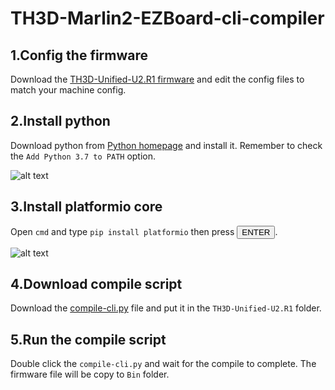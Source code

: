 # TH3D-Marlin2-EZBoard-cli-compiler

## 1.Config the firmware

Download the [TH3D-Unified-U2.R1 firmware](https://github.com/houseofbugs/TH3D-Unified-U2.R1) and edit the config files to match your machine config.

## 2.Install python

Download python from [Python homepage](https://www.python.org/downloads/) and install it. Remember to check the <code>Add Python 3.7 to PATH</code> option.  

![alt text](https://github.com/ChipTechno/TH3D-Marlin2-EZBoard-cli-compiler/blob/master//img/img-00.png "Python installer")

## 3.Install platformio core

Open <code>cmd</code> and type <code>pip install platformio</code> then press <button>ENTER</button>.  

![alt text](https://github.com/ChipTechno/TH3D-Marlin2-EZBoard-cli-compiler/blob/master//img/img-01.png "platformio installer")

## 4.Download compile script

Download the [compile-cli.py](https://raw.githubusercontent.com/ChipTechno/TH3D-Marlin2-EZBoard-cli-compiler/master/compile-cli.py) file and put it in the <code>TH3D-Unified-U2.R1</code> folder.

## 5.Run the compile script

Double click the <code>compile-cli.py</code> and wait for the compile to complete. The firmware file will be copy to <code>Bin</code> folder.
